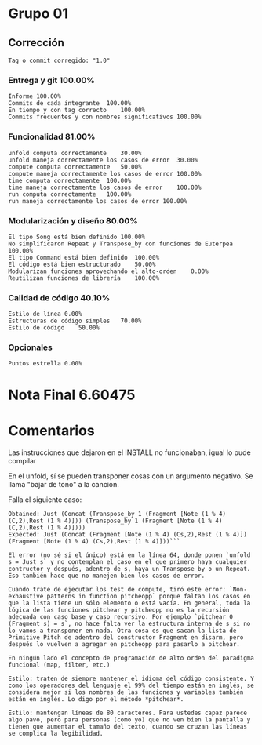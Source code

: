 # Grupo 01		
## Corrección		
	Tag o commit corregido:	"1.0"
		
### Entrega y git		100.00%
	Informe	100.00%
	Commits de cada integrante	100.00%
	En tiempo y con tag correcto	100.00%
	Commits frecuentes y con nombres significativos	100.00%
### Funcionalidad		81.00%
	unfold computa correctamente	30.00%
	unfold maneja correctamente los casos de error	30.00%
	compute computa correctamente	50.00%
	compute maneja correctamente los casos de error	100.00%
	time computa correctamente	100.00%
	time maneja correctamente los casos de error	100.00%
	run computa correctamente	100.00%
	run maneja correctamente los casos de error	100.00%
### Modularización y diseño		80.00%
	El tipo Song está bien definido	100.00%
	No simplificaron Repeat y Transpose_by con funciones de Euterpea	100.00%
	El tipo Command está bien definido	100.00%
	El código está bien estructurado	50.00%
	Modularizan funciones aprovechando el alto-orden	0.00%
	Reutilizan funciones de librería	100.00%
### Calidad de código		40.10%
	Estilo de línea	0.00%
	Estructuras de código simples	70.00%
	Estilo de código	50.00%
### Opcionales		
	Puntos estrella	0.00%
		
# Nota Final		6.60475
		
		
# Comentarios		
Las instrucciones que dejaron en el INSTALL no funcionaban, igual lo pude compilar		
		
En el unfold, sí se pueden transponer cosas con un argumento negativo. Se llama "bajar de tono" a la canción.		
		
Falla el siguiente caso:		
```unfold $ Repeat 2 $ Transpose_by 1 $ Fragment [Note (1 % 4) (C,2),Rest (1 % 4)]		
Obtained: Just (Concat (Transpose_by 1 (Fragment [Note (1 % 4) (C,2),Rest (1 % 4)])) (Transpose_by 1 (Fragment [Note (1 % 4) (C,2),Rest (1 % 4)])))		
Expected: Just (Concat (Fragment [Note (1 % 4) (Cs,2),Rest (1 % 4)]) (Fragment [Note (1 % 4) (Cs,2),Rest (1 % 4)]))```		
		
El error (no sé si el único) está en la línea 64, donde ponen `unfold s = Just s` y no contemplan el caso en el que primero haya cualquier contructor y después, adentro de s, haya un Transpose_by o un Repeat. Eso también hace que no manejen bien los casos de error.		
		
Cuando traté de ejecutar los test de compute, tiró este error: `Non-exhaustive patterns in function pitcheopp` porque faltan los casos en que la lista tiene un sólo elemento o está vacía. En general, toda la lógica de las funciones pitchear y pitcheopp no es la recursión adecuada con caso base y caso recursivo. Por ejemplo `pitchear 0 (Fragment s) = s`, no hace falta ver la estructura interna de s si no lo vamos a transponer en nada. Otra cosa es que sacan la lista de Primitive Pitch de adentro del constructor Fragment en disarm, pero después lo vuelven a agregar en pitcheopp para pasarlo a pitchear. 		
		
En ningún lado el concepto de programación de alto orden del paradigma funcional (map, filter, etc.)		
		
Estilo: traten de siempre mantener el idioma del código consistente. Y como los operadores del lenguaje el 99% del tiempo están en inglés, se considera mejor si los nombres de las funciones y variables también están en inglés. Lo digo por el método *pitchear*.		
		
Estilo: mantengan líneas de 80 caracteres. Para ustedes capaz parece algo pavo, pero para personas (como yo) que no ven bien la pantalla y tienen que aumentar el tamaño del texto, cuando se cruzan las líneas se complica la legibilidad.
